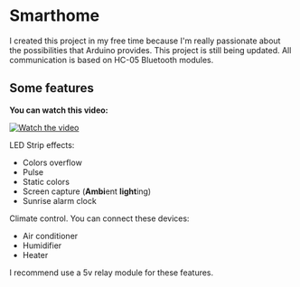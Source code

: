 # Smarthome

I created this project in my free time because I'm really passionate about the possibilities that Arduino provides. This project is still being updated.
All communication is based on HC-05 Bluetooth modules.

## Some features

**You can watch this video:**

[![Watch the video](https://img.youtube.com/vi/A5cm9I-shbk/default.jpg)](https://youtu.be/A5cm9I-shbk)

LED Strip effects:
- Colors overflow 
- Pulse
- Static colors
- Screen capture (**Ambi**ent **light**ing)
- Sunrise alarm clock

Climate control. You can connect these devices:
- Air conditioner
- Humidifier
- Heater

I recommend use a 5v relay module for these features.
